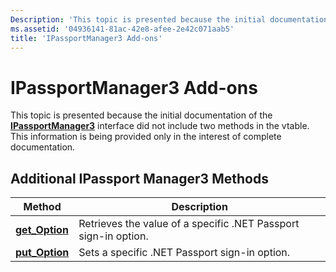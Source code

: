 ```yaml
---
Description: 'This topic is presented because the initial documentation of the IPassportManager3 interface did not include two methods in the vtable. This information is being provided only in the interest of complete documentation.'
ms.assetid: '04936141-81ac-42e8-afee-2e42c071aab5'
title: 'IPassportManager3 Add-ons'
---
```


# IPassportManager3 Add-ons

This topic is presented because the initial documentation of the [**IPassportManager3**](_PASSPORT.NET_IPassportManager3_Interface) interface did not include two methods in the vtable. This information is being provided only in the interest of complete documentation.

## Additional IPassport Manager3 Methods



| Method                                              | Description                                                     |
|-----------------------------------------------------|-----------------------------------------------------------------|
| [**get\_Option**](ipassportmanager3-get-option.md) | Retrieves the value of a specific .NET Passport sign-in option. |
| [**put\_Option**](ipassportmanager3-put-option.md) | Sets a specific .NET Passport sign-in option.                   |



 

 

 



